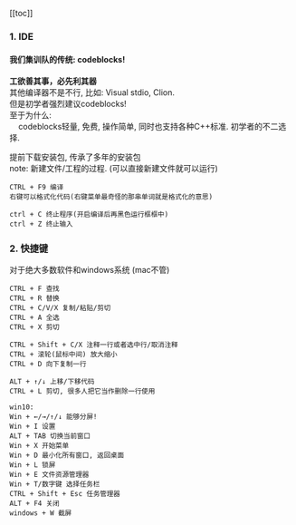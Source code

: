 
[[toc]]

### 1. IDE
#### 我们集训队的传统: codeblocks! 
**工欲善其事，必先利其器**  
其他编译器不是不行, 比如: Visual stdio, Clion.  
但是初学者强烈建议codeblocks!  
至于为什么:  
&nbsp;&nbsp;&nbsp;&nbsp;codeblocks轻量, 免费, 操作简单, 同时也支持各种C++标准. 初学者的不二选择.

提前下载安装包, 传承了多年的安装包  
note: 新建文件/工程的过程.
(可以直接新建文件就可以运行)

```
CTRL + F9 编译
右键可以格式化代码(右键菜单最奇怪的那串单词就是格式化的意思)

ctrl + C 终止程序(开启编译后再黑色运行框框中)
ctrl + Z 终止输入
```


### 2. 快捷键

对于绝大多数软件和windows系统 (mac不管)
```
CTRL + F 查找
CTRL + R 替换
CTRL + C/V/X 复制/粘贴/剪切
CTRL + A 全选
CTRL + X 剪切

CTRL + Shift + C/X 注释一行或者选中行/取消注释
CTRL + 滚轮(鼠标中间) 放大缩小
CTRL + D 向下复制一行

ALT + ↑/↓ 上移/下移代码
CTRL + L 剪切, 很多人把它当作删除一行使用

win10:
Win + ←/→/↑/↓ 能够分屏!
Win + I 设置
ALT + TAB 切换当前窗口
Win + X 开始菜单
Win + D 最小化所有窗口, 返回桌面
Win + L 锁屏
Win + E 文件资源管理器
Win + T/数字键 选择任务栏
CTRL + Shift + Esc 任务管理器
ALT + F4 关闭
windows + W 截屏
```



